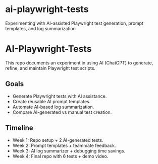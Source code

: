 # ai-playwright-tests
Experimenting with AI-assisted Playwright test generation, prompt templates, and log summarization

# AI-Playwright-Tests

This repo documents an experiment in using AI (ChatGPT) to generate, refine, and maintain Playwright test scripts.

## Goals
- Generate Playwright tests with AI assistance.
- Create reusable AI prompt templates.
- Automate AI-based log summarization.
- Compare AI-generated vs manual test creation.

## Timeline
- Week 1: Repo setup + 2 AI-generated tests.
- Week 2: Prompt templates + teammate feedback.
- Week 3: AI log summarizer + debugging time savings.
- Week 4: Final repo with 6 tests + demo video.

